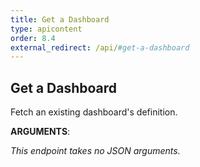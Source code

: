 ```yaml
---
title: Get a Dashboard
type: apicontent
order: 8.4
external_redirect: /api/#get-a-dashboard
---
```


## Get a Dashboard
Fetch an existing dashboard's definition.


**ARGUMENTS**:

*This endpoint takes no JSON arguments.*
